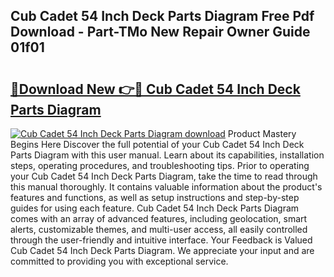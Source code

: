 ## Cub Cadet 54 Inch Deck Parts Diagram Free Pdf Download - Part-TMo New Repair Owner Guide 01f01

# <h2><a href="http://dfp0rni.blite.top/?on=Cub+Cadet+54+Inch+Deck+Parts+Diagram">🔗Download New 👉🔴 Cub Cadet 54 Inch Deck Parts Diagram</a></h2>

[![Cub Cadet 54 Inch Deck Parts Diagram download](https://i.imgur.com/lujVjoI.png)](http://dfp0rni.blite.top/?on=Cub+Cadet+54+Inch+Deck+Parts+Diagram)
Product Mastery Begins Here Discover the full potential of your Cub Cadet 54 Inch Deck Parts Diagram with this user manual. Learn about its capabilities, installation steps, operating procedures, and troubleshooting tips. Prior to operating your Cub Cadet 54 Inch Deck Parts Diagram, take the time to read through this manual thoroughly. It contains valuable information about the product's features and functions, as well as setup instructions and step-by-step guides for using each feature. Cub Cadet 54 Inch Deck Parts Diagram comes with an array of advanced features, including geolocation, smart alerts, customizable themes, and multi-user access, all easily controlled through the user-friendly and intuitive interface. Your Feedback is Valued Cub Cadet 54 Inch Deck Parts Diagram. We appreciate your input and are committed to providing you with exceptional service.
